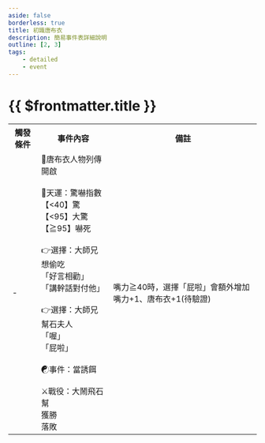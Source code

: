 ```yaml
---
aside: false
borderless: true
title: 初識唐布衣
description: 簡易事件表詳細說明
outline: [2, 3]
tags:
    - detailed
    - event
---
```


# {{ $frontmatter.title }}

<Table class="timeline-table">
    <tr class="timeline-header">
        <th>觸發條件</th>
        <th>事件內容</th>
        <th>備註</th>
    </tr>
	<tr>
		<td>-</td>
		<td>
			📖唐布衣人物列傳開啟<br>
			<br>
			🎲天運：驚嚇指數<br>
			<span title="性情+1、👉選擇：大師兄想偷吃">【<40】驚 </span> <br>
			<span title="性情-1、唐布衣+1">【<95】大驚 </span> <br>
			<span title="生死簿7「屁力焦蛙」">【≧95】嚇死 </span> <br>
			<br>
			👉選擇：大師兄想偷吃 <br>
			<span title="道德+1、修養+1、廚藝+1">「好言相勸」</span> <br>
			<span title="道德-1、嘴力+2、唐布衣+2">「講幹話對付他」</span>  <br>
			<br>
			👉選擇：大師兄幫石夫人 <br>
			<span title="處世-1">「喔」 </span> <br>
			<span title="修養-1、處世+1、唐布衣+1">「屁啦」 </span> <br>
			<br>
			<span title="性情-1、心相-15">☯事件：當誘餌</span> <br>
			<br>
			⚔️戰役：大鬧飛石幫<br>
			<span title="秘笈《擲石問天》">獲勝 </span> <br>
			<span title="秘笈《擲石問天》">落敗 </span> <br>
		</td>
		<td>嘴力≧40時，選擇「屁啦」會額外增加嘴力+1、唐布衣+1(待驗證)</td>
	</tr>
</table>
